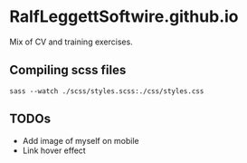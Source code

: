 # RalfLeggettSoftwire.github.io

Mix of CV and training exercises.

## Compiling scss files

`sass --watch ./scss/styles.scss:./css/styles.css`

## TODOs
* Add image of myself on mobile
* Link hover effect